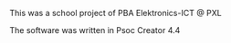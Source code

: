 
This was a school project of PBA Elektronics-ICT @ PXL

The software was written in Psoc Creator 4.4
